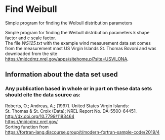 # Find Weibull
Simple program for finding the Weibull distribution parameters

Simple program for finding the Weibull distribution parameters
k shape factor and c scale factor.<br>
The file <i>WS125.txt</i> with the example wind measurement data set comes
from the measurement mast US Virgin Islands St. Thomas Bovoni and
was downloaded from the site<br>
<https://midcdmz.nrel.gov/apps/sitehome.pl?site=USVILONA>.

## Information about the data set used
### Any publication based in whole or in part on these data sets should cite the data source as:
Roberts, O.; Andreas, A.; (1997). United States Virgin Islands:<br>
St. Thomas & St. Croix (Data); NREL Report No. DA-5500-64451.<br>
<http://dx.doi.org/10.7799/1183464><br>
<https://midcdmz.nrel.gov/>
<br>
Sorting function from<br>
<https://fortran-lang.discourse.group/t/modern-fortran-sample-code/2019/4>



